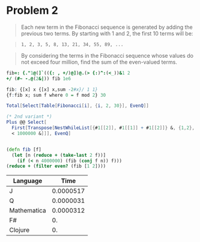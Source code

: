 # Problem 2



> Each new term in the Fibonacci sequence is generated by adding the previous two terms. By starting with 1 and 2, the first 10 terms will be:

> ```1, 2, 3, 5, 8, 13, 21, 34, 55, 89, ... ```

> By considering the terms in the Fibonacci sequence whose values do not exceed four million, find the sum of the even-valued terms.


```J
fib=: {."1@(]`(({: , +/)@])@.(> {:)^:(<_))&1 2
+/ (#~ -.@(2&|)) fib 1e6
```

```q
fib: {[x] x {[x] x,sum -2#x}/ 1 1}
{f:fib x; sum f where 0 = f mod 2} 30
```

```Mathematica
Total[Select[Table[Fibonacci[i], {i, 2, 30}], EvenQ]]

(* 2nd variant *)
Plus @@ Select[
  First[Transpose[NestWhileList[{#1[[2]], #1[[1]] + #1[[2]]} &, {1,2}, #1[[2]] 
  < 1000000 &]]], EvenQ]
```

```fsharp

```

```clojure
(defn fib [f]
  (let [n (reduce + (take-last 2 f))]
    (if (< n 4000000) (fib (conj f n)) f)))
(reduce + (filter even? (fib [1 2])))
```

| Language    | Time      |
|-------------|-----------|
| J           | 0.0000517 |
| Q           | 0.0000031 |
| Mathematica | 0.0000312 |
| F#          | 0. |
| Clojure     | 0. |

